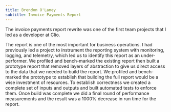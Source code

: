 ```yaml
---
title: Brendon O'Laney
subtitle: Invoice Payments Report
---
```

      
The invoice payments report rewrite was one of the first team projects that I
led as a developer at Clio.

The report is one of the most important for business operations. I had
previously led a project to instrument the reporting system with monitoring,
logging, and telemetry, which led us to identify this report as an
under-performer. We profiled and bench-marked the existing report then built a
prototype report that removed layers of abstraction to give us direct access to
the data that we needed to build the report. We profiled and bench-marked the
prototype to establish that building the full report would be a wise investment
of resources. To establish correctness we created a complete set of inputs and
outputs and built automated tests to enforce them. Once build was complete we
did a final round of performance measurements and the result was a 1000%
decrease in run time for the report.
